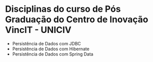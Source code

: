 # Disciplinas do curso de Pós Graduação do Centro de Inovação VincIT - UNICIV

- Persistência de Dados com JDBC
- Persistência de Dados com Hibernate
- Persistência de Dados com Spring Data
